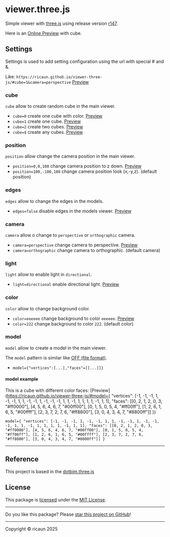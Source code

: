 # viewer.three.js

Simple viewer with [three.js](https://github.com/mrdoob/three.js) using release version [r147](https://github.com/mrdoob/three.js/releases/tag/r147).

Here is an [Online Preview](https://ricaun.github.io/viewer-three-js/#cube=1) with cube.

## Settings

Settings is used to add setting configuration using the url with special # and &.

Like: `https://ricaun.github.io/viewer-three-js/#cube=1&camera=perspective` [Preview](https://ricaun.github.io/viewer-three-js/#cube=1&camera=perspective)

### cube

`cube` allow to create random cube in the main viewer.
* `cube=0` create one cube with color. [Preview](https://ricaun.github.io/viewer-three-js/#cube=0)
* `cube=1` create one cube. [Preview](https://ricaun.github.io/viewer-three-js/#cube=1)
* `cube=2` create two cubes. [Preview](https://ricaun.github.io/viewer-three-js/#cube=2)
* `cube=$` create any cubes. [Preview](https://ricaun.github.io/viewer-three-js/#cube=5)

### position

`position` allow change the camera position in the main viewer.

* `position=0,0,100` change camera position to z down. [Preview](https://ricaun.github.io/viewer-three-js/#cube=1&position=0,0,100)
* `position=100,-100,100` change camera position look (x,-y,z). (default position)

### edges

`edges` allow to change the edges in the models.

* `edges=false` disable edges in the models viewer. [Preview](https://ricaun.github.io/viewer-three-js/#cube=1&edges=false)

### camera

`camera` allow o change to `perspective` or `orthographic` camera.

* `camera=perspective` change camera to perspective. [Preview](https://ricaun.github.io/viewer-three-js/#cube=1&camera=perspective)
* `camera=orthographic` change camera to orthographic. (default camera)

### light

`light` allow to enable light in `directional`.

* `light=directional` enable directional light. [Preview](https://ricaun.github.io/viewer-three-js/#cube=0&light=directional)

### color

`color` allow to change background color.

* `color=eeeeee` change background to color `eeeeee`. [Preview](https://ricaun.github.io/viewer-three-js/#cube=1&color=eeeeee)
* `color=222` change background to color `222`. (default color)

### model

`model` allow to create a model in the main viewer.

The `model` pattern is similar like [OFF (file format)](https://en.wikipedia.org/wiki/OFF_(file_format)).

* `model={"vertices":[...],"faces"=[[...]]}`

#### model example

This is a cube with different color faces: [Preview](https://ricaun.github.io/viewer-three-js/#model={ "vertices": [-1, -1, -1, 1, -1, -1, 1, 1, -1, -1, 1, -1, -1, -1, 1, 1, -1, 1, 1, 1, 1, -1, 1, 1], "faces": [[0, 2, 1, 2, 0, 3, "#ff0000"], [4, 5, 6, 4, 6, 7, "#00ff00"], [0, 1, 5, 0, 5, 4, "#ff00ff"], [1, 2, 6, 1, 6, 5, "#00ffff"], [2, 3, 7, 2, 7, 6, "#ff8800"], [3, 0, 4, 3, 4, 7, "#8800ff"]] })

```
model={ "vertices": [-1, -1, -1, 1, -1, -1, 1, 1, -1, -1, 1, -1, -1, -1, 1, 1, -1, 1, 1, 1, 1, -1, 1, 1], "faces": [[0, 2, 1, 2, 0, 3, "#ff0000"], [4, 5, 6, 4, 6, 7, "#00ff00"], [0, 1, 5, 0, 5, 4, "#ff00ff"], [1, 2, 6, 1, 6, 5, "#00ffff"], [2, 3, 7, 2, 7, 6, "#ff8800"], [3, 0, 4, 3, 4, 7, "#8800ff"]] }
```

--- 

## Reference

This project is based in the [dotbim.three.js](https://github.com/ricaun/dotbim.three.js)

## License

This package is [licensed](LICENSE) under the [MIT License](https://en.wikipedia.org/wiki/MIT_License).

---

Do you like this package? Please [star this project on GitHub](../../stargazers)!

---

Copyright © ricaun 2025
